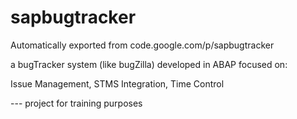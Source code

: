 # sapbugtracker
Automatically exported from code.google.com/p/sapbugtracker

a bugTracker system (like bugZilla) developed in ABAP focused on:

Issue Management, STMS Integration, Time Control

--- project for training purposes

